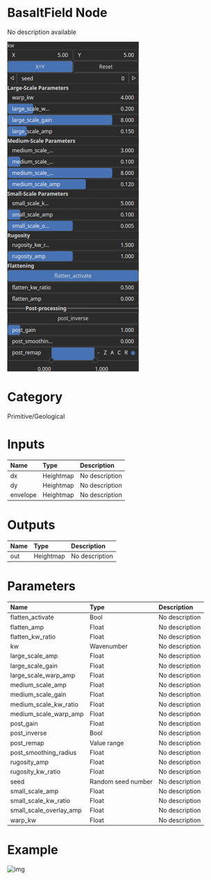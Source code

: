 
BasaltField Node
================


No description available



![img](../../images/nodes/BasaltField_settings.png)


# Category


Primitive/Geological
# Inputs

|Name|Type|Description|
| :--- | :--- | :--- |
|dx|Heightmap|No description|
|dy|Heightmap|No description|
|envelope|Heightmap|No description|

# Outputs

|Name|Type|Description|
| :--- | :--- | :--- |
|out|Heightmap|No description|

# Parameters

|Name|Type|Description|
| :--- | :--- | :--- |
|flatten_activate|Bool|No description|
|flatten_amp|Float|No description|
|flatten_kw_ratio|Float|No description|
|kw|Wavenumber|No description|
|large_scale_amp|Float|No description|
|large_scale_gain|Float|No description|
|large_scale_warp_amp|Float|No description|
|medium_scale_amp|Float|No description|
|medium_scale_gain|Float|No description|
|medium_scale_kw_ratio|Float|No description|
|medium_scale_warp_amp|Float|No description|
|post_gain|Float|No description|
|post_inverse|Bool|No description|
|post_remap|Value range|No description|
|post_smoothing_radius|Float|No description|
|rugosity_amp|Float|No description|
|rugosity_kw_ratio|Float|No description|
|seed|Random seed number|No description|
|small_scale_amp|Float|No description|
|small_scale_kw_ratio|Float|No description|
|small_scale_overlay_amp|Float|No description|
|warp_kw|Float|No description|

# Example


![img](../../images/nodes/BasaltField.png)

